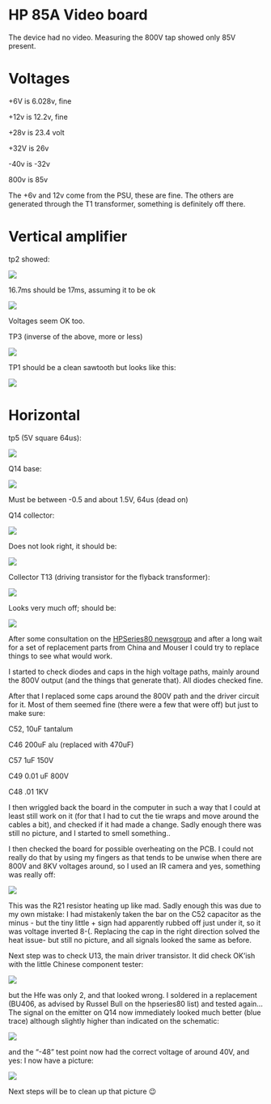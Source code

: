 # HP 85A Video board

The device had no video. Measuring the 800V tap showed only 85V present.

# Voltages

+6V is 6.028v, fine

+12v is 12.2v, fine

+28v is 23.4 volt

+32V is 26v

\-40v is -32v

800v is 85v

The +6v and 12v come from the PSU, these are fine. The others are generated through the T1 transformer, something is definitely off there.

# Vertical amplifier

tp2 showed:

![](./attachments/image-20220410-095152.png)

16.7ms should be 17ms, assuming it to be ok

![](./attachments/image-20220410-105946.png)

Voltages seem OK too.

TP3 (inverse of the above, more or less)

![](./attachments/image-20220410-132630.png)

TP1 should be a clean sawtooth but looks like this:

![](./attachments/image-20220410-132851.png)

# Horizontal

tp5 (5V square 64us):

![](./attachments/image-20220410-133323.png)

Q14 base:

![](./attachments/image-20220410-134555.png)

Must be between -0.5 and about 1.5V, 64us (dead on)

Q14 collector:

![](./attachments/image-20220410-134821.png)

Does not look right, it should be:

![](./attachments/image-20220410-141210.png)

Collector T13 (driving transistor for the flyback transformer):

![](./attachments/image-20220410-140144.png)

Looks very much off; should be:

![](./attachments/image-20220410-141248.png)

After some consultation on the [HPSeries80 newsgroup](https://groups.io/g/hpseries80) and after a long wait for a set of replacement parts from China and Mouser I could try to replace things to see what would work.

I started to check diodes and caps in the high voltage paths, mainly around the 800V output (and the things that generate that). All diodes checked fine.

After that I replaced some caps around the 800V path and the driver circuit for it. Most of them seemed fine (there were a few that were off) but just to make sure:

C52, 10uF tantalum

C46 200uF alu (replaced with 470uF)

C57 1uF 150V

C49 0.01 uF 800V

C48 .01 1KV

I then wriggled back the board in the computer in such a way that I could at least still work on it (for that I had to cut the tie wraps and move around the cables a bit), and checked if it had made a change. Sadly enough there was still no picture, and I started to smell something..

I then checked the board for possible overheating on the PCB. I could not really do that by using my fingers as that tends to be unwise when there are 800V and 8KV voltages around, so I used an IR camera and yes, something was really off:

![](./attachments/image-20220507-184748.png)

This was the R21 resistor heating up like mad. Sadly enough this was due to my own mistake: I had mistakenly taken the bar on the C52 capacitor as the minus - but the tiny little + sign had apparently rubbed off just under it, so it was voltage inverted 8-(. Replacing the cap in the right direction solved the heat issue- but still no picture, and all signals looked the same as before.

Next step was to check U13, the main driver transistor. It did check OK’ish with the little Chinese component tester:

![](./attachments/image-20220507-185631.png)

but the Hfe was only 2, and that looked wrong. I soldered in a replacement (BU406, as advised by Russel Bull on the hpseries80 list) and tested again… The signal on the emitter on Q14 now immediately looked much better (blue trace) although slightly higher than indicated on the schematic:

![](./attachments/image-20220507-185844.png)

and the “-48” test point now had the correct voltage of around 40V, and yes: I now have a picture:

![](./attachments/image-20220507-190222.png)

Next steps will be to clean up that picture :wink: